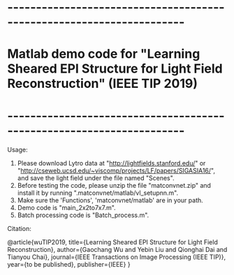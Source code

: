 # ---------------------------------------------------------------------
# Matlab demo code for "Learning Sheared EPI Structure for Light Field Reconstruction" (IEEE TIP 2019)
# ---------------------------------------------------------------------

Usage:

1. Please download Lytro data at "http://lightfields.stanford.edu/" or "http://cseweb.ucsd.edu/~viscomp/projects/LF/papers/SIGASIA16/", and save the light field under the file named "Scenes".
2. Before testing the code, please unzip the file "matconvnet.zip" and install it by running ".matconvnet/matlab/vl_setupnn.m".
3. Make sure the 'Functions', 'matconvnet/matlab' are in your path.
4. Demo code is "main_2x2to7x7.m".
5. Batch processing code is "Batch_process.m".

Citation:

@article{wuTIP2019,
title={Learning Sheared EPI Structure for Light Field Reconstruction},
author={Gaochang Wu and Yebin Liu and Qionghai Dai and Tianyou Chai},
journal={IEEE Transactions on Image Processing (IEEE TIP)},
year={to be published},
publisher={IEEE}
}
